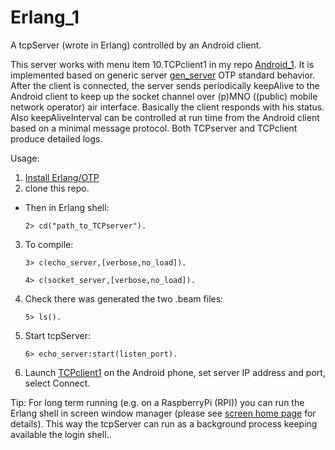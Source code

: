 # Erlang_1
A tcpServer (wrote in Erlang) controlled by an Android client.

This server works with menu item 10.TCPclient1 in my repo [Android_1](https://github.com/Vladi2017/Android_1). It is implemented based on generic server [gen_server](https://www.erlang.org/doc/design_principles/gen_server_concepts.html) OTP standard behavior. After the client is connected, the server sends periodically keepAlive to the Android client to keep up the socket channel over (p)MNO ((public) mobile network operator) air interface. Basically the client responds with his status. Also keepAliveInterval can be controlled at run time from the Android client based on a minimal message protocol. Both TCPserver and TCPclient produce detailed logs.

Usage:
1. [Install Erlang/OTP](https://www.erlang.org/downloads)
2. clone this repo.
- Then in Erlang shell:

    `2> cd("path_to_TCPserver").`
3. To compile:

    `3> c(echo_server,[verbose,no_load]).`
      
    `4> c(socket_server,[verbose,no_load]).`
4. Check there was generated the two .beam files:

    `5> ls().`
5. Start tcpServer:

    `6> echo_server:start(listen_port).`
6. Launch [TCPclient1](https://github.com/Vladi2017/Android_1) on the Android phone, set server IP address and port, select Connect.

Tip: For long term running (e.g. on a RaspberryPi (RPI)) you can run the Erlang shell in screen window manager (please see [screen home page](https://savannah.gnu.org/projects/screen/) for details). This way the tcpServer can run as a background process keeping available the login shell..
